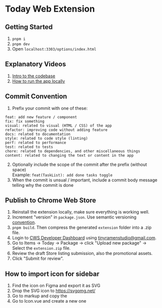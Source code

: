 # Today Web Extension

## Getting Started
1. `pnpm i`
1. `pnpm dev`
1. Open `localhost:3303/options/index.html`

## Explanatory Videos
1. [Intro to the codebase](https://www.loom.com/share/2ff403bf3ed4457c8f358382ce64bf8e?sid=edcfa0d6-930b-4cf6-b394-9cbfe82f2d8e)
1. [How to run the app locally](https://www.loom.com/share/d72cfe4c298c4d34bc87aa1df5c30aec)

## Commit Convention
1. Prefix your commit with one of these:
```
feat: add new feature / component
fix: fix something
visual: related to visual (HTML / CSS) of the app
refactor: improving code without adding feature
docs: related to documentation
style: related to code style (linting)
perf: related to performance
test: related to tests
chore: related to dependencies, and other miscellaneous things
content: related to changing the text or content in the app
```
2. Optionally include the scope of the commit after the prefix (without space)  
Example: `feat(TaskList): add done tasks toggle`
3. When the commit is unsual / important, include a commit body message telling why the commit is done

## Publish to Chrome Web Store
1. Reinstall the extension locally, make sure everything is working well.
1. Increment "version" in `package.json`. Use semantic versioning [convention](https://semver.org/).
2. `pnpm build`. Then compress the generated `extension` folder into a .zip file.
3. Login to [CWS Developer Dashboard](https://chrome.google.com/webstore/devconsole) using tinyramenstudio@gmail.com.
4. Go to Items -> Today -> Package -> click "Upload new package" -> Select the `extension.zip` file.
5. Review the draft Store listing submission, also the promotional assets.
6. Click "Submit for review".

## How to import icon for sidebar
1. Find the icon on Figma and export it as SVG
2. Drop the SVG icon to https://svgomg.net/
3. Go to markup and copy the <path>
4. Go to Icon.vue and create a new one